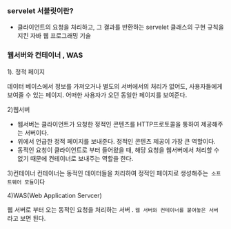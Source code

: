 ### servelet 서블릿이란?

- 클라이언트의 요청을 처리하고, 그 결과를 반환하는 servelet 클래스의 구현 규칙을 지킨 자바 웹 프로그래밍 기술


### 웹서버와 컨테이너 , WAS


1). 정적 페이지

데이터 베이스에서 정보를 가져오거나 별도의 서버에서의 처리가 없어도, 사용자들에게 보여줄 수 있는 페이지. 어떠한 사용자가 오던 동일한 페이지를 보여준다. 



2)웹서버

- 웹서버는 클라이언트가 요청한 정적인 콘텐츠를 HTTP프로토콜을 통하여 제공해주는 서버이다.  
- 위에서 언급한 정적 페이지를 보내준다. 정적인 콘텐츠 제공이 가장 큰 역할이다.
- 동적인 요청이 클라이언트로 부터 들어왔을 때, 해당 요청을 웹서버에서 처리할 수 없기 때문에 컨테이너로 보내주는 역할을 한다.


3)컨테이너
 컨테이너는 동적인 데이터들을 처리하여 정적인 페이지로 생성해주는` 소프트웨어 모듈`이다

4)WAS(Web Application Servcer)

   웹 서버로 부터 오는 동적인 요청을 처리하는 서버 .  `웹 서버와 컨테이너를 붙여놓은 서버` 라고 보면 된다.